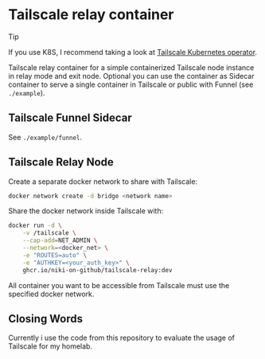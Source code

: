 # Tailscale relay container

> [!TIP]
> If you use K8S, I recommend taking a look at [Tailscale Kubernetes operator](https://tailscale.com/kb/1236/kubernetes-operator).

Tailscale relay container for a simple containerized Tailscale node instance in relay mode and exit node. Optional you can use the container as Sidecar container to serve a single container in Tailscale or public with Funnel (see `./example`).

## Tailscale Funnel Sidecar

See `./example/funnel`.

## Tailscale Relay Node

Create a separate docker network to share with Tailscale:

```bash
docker network create -d bridge <network name>
```

Share the docker network inside Tailscale with:

```bash
docker run -d \
    -v /tailscale \
    --cap-add=NET_ADMIN \
    --network=<docker_net> \
    -e "ROUTES=auto" \
    -e "AUTHKEY=<your_auth_key>" \
    ghcr.io/niki-on-github/tailscale-relay:dev
```

All container you want to be accessible from Tailscale must use the specified docker network.

## Closing Words

Currently i use the code from this repository to evaluate the usage of Tailscale for my homelab.
